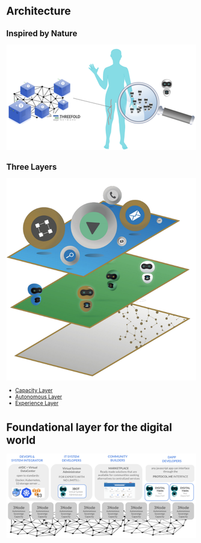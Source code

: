 # Architecture 

## Inspired by Nature

![](img/archi_inspiredbynature.png)

## Three Layers

![](img/archi_layers.png)

- [Capacity Layer](architecture_layers_capacity)
- [Autonomous Layer](architecture_layers_autonomous)
- [Experience Layer](experience)

# Foundational layer for the digital world

![](img/archi_quantumsafecloud_usage.png)
